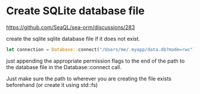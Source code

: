 # Create SQLite database file

https://github.com/SeaQL/sea-orm/discussions/283

 create the sqlite sqlite database file if it does not exist.

```rust
let connection = Database::connect("/Users/me/.myapp/data.db?mode=rwc").await?;
```

just appending the appropriate permission flags to the end of the path to the database file in the Database::connect call. 

Just make sure the path to wherever you are creating the file exists beforehand (or create it using std::fs)

